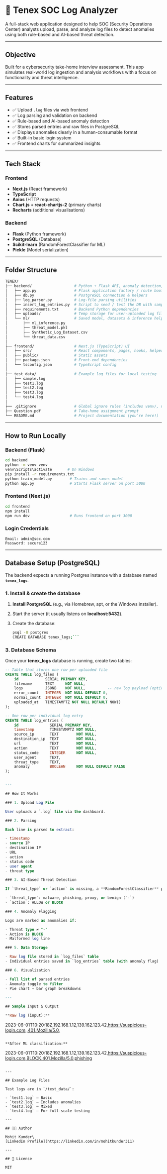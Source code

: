 # 🔐 Tenex SOC Log Analyzer

A full-stack web application designed to help SOC (Security Operations Center) analysts upload, parse, and analyze log files to detect anomalies using both rule-based and AI-based threat detection.

---

## Objective

Built for a cybersecurity take-home interview assessment. This app simulates real-world log ingestion and analysis workflows with a focus on functionality and threat intelligence.

---

## Features

- ✅ Upload `.log` files via web frontend
- ✅ Log parsing and validation on backend
- ✅ Rule-based and AI-based anomaly detection
- ✅ Stores parsed entries and raw files in PostgreSQL
- ✅ Displays anomalies clearly in a human-consumable format
- ✅ Built-in basic login system
- ✅ Frontend charts for summarized insights

---

## Tech Stack

### Frontend

- **Next.js** (React framework)
- **TypeScript**
- **Axios** (HTTP requests)
- **Chart.js + react-chartjs-2** (primary charts)
- **Recharts** (additional visualisations)

### Backend

- **Flask** (Python framework)
- **PostgreSQL** (Database)
- **Scikit-learn** (RandomForestClassifier for ML)
- **Pickle** (Model serialization)

---


## Folder Structure

```bash
TENEX/
├── backend/                   # Python + Flask API, anomaly detection, DB layer
│   ├── app.py                 # Flask application factory / route bootstrap
│   ├── db.py                  # PostgreSQL connection & helpers
│   ├── log_parser.py          # Log-file parsing utilities
│   ├── insert_log_entries.py  # Script to seed / test the DB with sample logs
│   ├── requirements.txt       # Backend Python dependencies
│   ├── uploads/               # Temp storage for user-uploaded log files
│   └── ml/                    # Saved model, datasets & inference helpers
│       ├── ml_inference.py
│       ├── threat_model.pkl
│       ├── Synthetic_Log_Dataset.csv
│       └── threat_data.csv
│
├── frontend/                  # Next.js (TypeScript) UI
│   ├── src/                   # React components, pages, hooks, helpers
│   ├── public/                # Static assets
│   ├── package.json           # Front-end dependencies
│   └── tsconfig.json          # TypeScript config
│
├── test_data/                 # Example log files for local testing
│   ├── sample.log
│   ├── test1.log
│   ├── test2.log
│   ├── test3.log
│   └── test4.log
│
├── .gitignore                 # Global ignore rules (includes venv/, node_modules/, etc.)
├── Question.pdf               # Take-home assignment prompt
└── README.md                  # Project documentation (you’re here!)
```

---

## How to Run Locally

### Backend (Flask)

```bash
cd backend
python -m venv venv
venv\Scripts\activate       # On Windows
pip install -r requirements.txt
python train_model.py        # Trains and saves model
python app.py                # Starts Flask server on port 5000
```

### Frontend (Next.js)

```bash
cd frontend
npm install
npm run dev                  # Runs frontend on port 3000
```

### Login Credentials

```text
Email: admin@soc.com
Password: secure123
```

---

## Database Setup (PostgreSQL)

The backend expects a running Postgres instance with a database named **`tenex_logs`**.

### 1. Install & create the database

1. **Install PostgreSQL** (e.g., via Homebrew, apt, or the Windows installer).  
2. Start the server (it usually listens on **localhost:5432**).  
3. Create the database:

   ```bash
   psql -U postgres
   CREATE DATABASE tenex_logs;```

### 3. Database Schema

Once your **tenex_logs** database is running, create two tables:

```sql
-- Table that stores one row per uploaded file
CREATE TABLE log_files (
    id            SERIAL PRIMARY KEY,
    filename      TEXT     NOT NULL,
    logs          JSONB    NOT NULL,          -- raw log payload (optional; can be NULL if you store entries only)
    error_count   INTEGER  NOT NULL DEFAULT 0,
    normal_count  INTEGER  NOT NULL DEFAULT 0,
    uploaded_at   TIMESTAMPTZ NOT NULL DEFAULT NOW()
);

-- One row per individual log entry
CREATE TABLE log_entries (
    id              SERIAL PRIMARY KEY,
    timestamp       TIMESTAMPTZ NOT NULL,
    source_ip       TEXT        NOT NULL,
    destination_ip  TEXT        NOT NULL,
    url             TEXT        NOT NULL,
    action          TEXT        NOT NULL,
    status_code     INTEGER     NOT NULL,
    user_agent      TEXT,
    threat_type     TEXT,
    anomaly         BOOLEAN     NOT NULL DEFAULT FALSE
);


---

## How It Works

### 1. Upload Log File

User uploads a `.log` file via the dashboard.

### 2. Parsing

Each line is parsed to extract:

- timestamp
- source IP
- destination IP
- URL
- action
- status code
- user agent
- threat type

### 3. AI-Based Threat Detection

If `threat_type` or `action` is missing, a **RandomForestClassifier** predicts it. Predictions include:

- `threat_type`: malware, phishing, proxy, or benign (`-`)
- `action`: ALLOW or BLOCK

### 4. Anomaly Flagging

Logs are marked as anomalies if:

- Threat type ≠ "-"
- Action is BLOCK
- Malformed log line

### 5. Data Storage

- Raw log file stored in `log_files` table
- Individual entries saved in `log_entries` table (with anomaly flag)

### 6. Visualization

- Full list of parsed entries
- Anomaly toggle to filter
- Pie chart + bar graph breakdowns

---

## Sample Input & Output

**Raw log (input):**

```
2023-06-01T10:20:18Z,192.168.1.12,139.162.123.42,https://suspicious-login.com,,401,Mozilla/5.0,
```

**After ML classification:**

```
2023-06-01T10:20:18Z,192.168.1.12,139.162.123.42,https://suspicious-login.com,BLOCK,401,Mozilla/5.0,phishing
```

---

## Example Log Files

Test logs are in `/test_data/`:

- `test1.log` – Basic
- `test2.log` – Includes anomalies
- `test3.log` – Mixed
- `test4.log` – For full-scale testing

---

## 👨‍💻 Author

Mohit Kunder\
[LinkedIn Profile](https://linkedin.com/in/mohitkunder311)

---

## 📜 License

MIT

